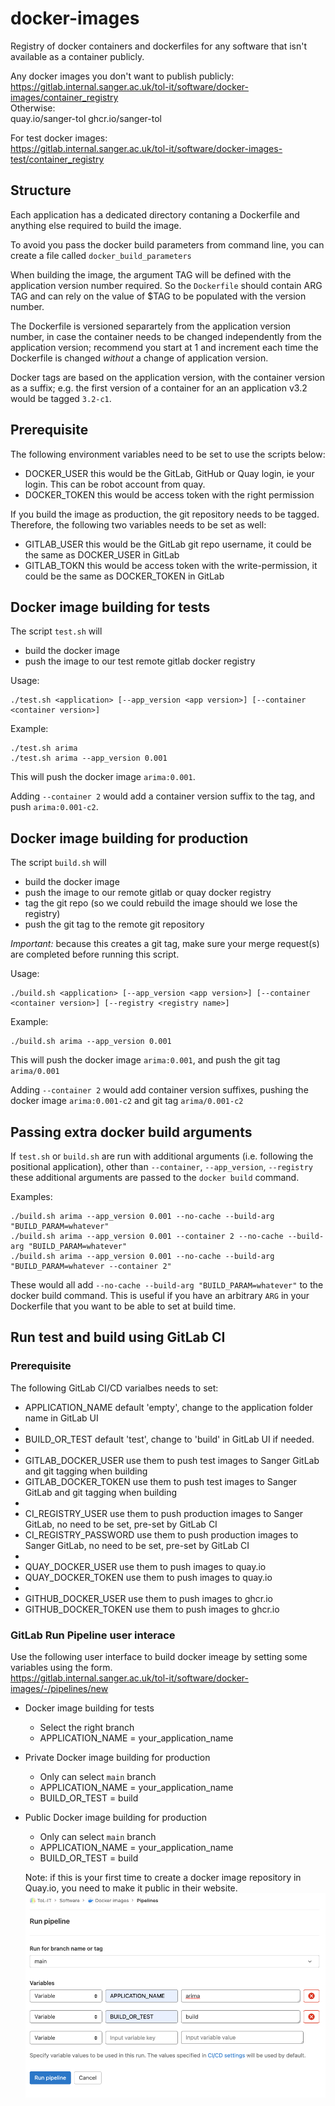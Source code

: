 # docker-images

Registry of docker containers and dockerfiles for any software that isn't available as a container publicly.

Any docker images you don't want to publish publicly:  
https://gitlab.internal.sanger.ac.uk/tol-it/software/docker-images/container_registry  
Otherwise:  
quay.io/sanger-tol
ghcr.io/sanger-tol

For test docker images:  
https://gitlab.internal.sanger.ac.uk/tol-it/software/docker-images-test/container_registry

## Structure
Each application has a dedicated directory contaning a Dockerfile and anything else required to build the image.

To avoid you pass the docker build parameters from command line, you can create a file called ```docker_build_parameters```

When building the image, the argument TAG will be defined with the application version number required. 
So the ```Dockerfile``` should contain ARG TAG and can rely on the value of $TAG to be populated with the version number.

The Dockerfile is versioned separartely from the application version number,
in case the container needs to be changed independently from the application version; 
recommend you start at 1 and increment each time the Dockerfile is changed _without_ a change of application version.

Docker tags are based on the application version, with the container version as a suffix; 
e.g. the first version of a container for an an application v3.2 would be tagged `3.2-c1`.

## Prerequisite
The following environment variables need to be set to use the scripts below:
* DOCKER_USER this would be the GitLab, GitHub or Quay login, ie your login. This can be robot account from quay.
* DOCKER_TOKEN this would be access token with the right permission

If you build the image as production, the git repository needs to be tagged.
Therefore, the following two variables needs to be set as well:
* GITLAB_USER this would be the GitLab git repo username, it could be the same as DOCKER_USER in GitLab
* GITLAB_TOKN this would be access token with the write-permission, it could be the same as DOCKER_TOKEN in GitLab

## Docker image building for tests
The script ```test.sh``` will
* build the docker image
* push the image to our test remote gitlab docker registry

Usage:
```
./test.sh <application> [--app_version <app version>] [--container <container version>]
```
Example:
```
./test.sh arima
./test.sh arima --app_version 0.001
```
This will push the docker image `arima:0.001`.

Adding `--container 2` would add a container version suffix to the tag,
and push `arima:0.001-c2`.

## Docker image building for production
The script ```build.sh``` will
* build the docker image
* push the image to our remote gitlab or quay docker registry
* tag the git repo (so we could rebuild the image should we lose the registry)
* push the git tag to the remote git repository

*Important:* because this creates a git tag, make sure your merge request(s)
are completed before running this script.

Usage:
```
./build.sh <application> [--app_version <app version>] [--container <container version>] [--registry <registry name>]
```
Example:
```
./build.sh arima --app_version 0.001
```
This will push the docker image `arima:0.001`, and push the git tag `arima/0.001`

Adding `--container 2` would add container version suffixes, pushing
the docker image `arima:0.001-c2` and git tag `arima/0.001-c2`

## Passing extra docker build arguments
If `test.sh` or `build.sh` are run with additional arguments (i.e. following the
positional application), other than `--container`, `--app_version`, `--registry`
these additional arguments are passed to the `docker build` command.

Examples:
```
./build.sh arima --app_version 0.001 --no-cache --build-arg "BUILD_PARAM=whatever"
./build.sh arima --app_version 0.001 --container 2 --no-cache --build-arg "BUILD_PARAM=whatever"
./build.sh arima --app_version 0.001 --no-cache --build-arg "BUILD_PARAM=whatever --container 2"
```
These would all add `--no-cache --build-arg "BUILD_PARAM=whatever"` to the docker build command.  This is
useful if you have an arbitrary `ARG` in your Dockerfile that you want to be able to set at build time.

## Run test and build using GitLab CI
### Prerequisite
The following GitLab CI/CD varialbes needs to set:
* APPLICATION_NAME default 'empty', change to the application folder name in GitLab UI
* 
* BUILD_OR_TEST default 'test', change to 'build' in GitLab UI if needed.
* 
* GITLAB_DOCKER_USER use them to push test images to Sanger GitLab and git tagging when building
* GITLAB_DOCKER_TOKEN use them to push test images to Sanger GitLab and git tagging when building
* 
* CI_REGISTRY_USER use them to push production images to Sanger GitLab, no need to be set, pre-set by GitLab CI
* CI_REGISTRY_PASSWORD use them to push production images to Sanger GitLab, no need to be set, pre-set by GitLab CI
* 
* QUAY_DOCKER_USER use them to push images to quay.io
* QUAY_DOCKER_TOKEN use them to push images to quay.io
*
* GITHUB_DOCKER_USER use them to push images to ghcr.io
* GITHUB_DOCKER_TOKEN use them to push images to ghcr.io

### GitLab Run Pipeline user interace
Use the following user interface to build docker imeage by setting some variables using the form.  
https://gitlab.internal.sanger.ac.uk/tol-it/software/docker-images/-/pipelines/new

* Docker image building for tests
  * Select the right branch
  * APPLICATION_NAME = your_application_name
* Private Docker image building for production
  * Only can select `main` branch
  * APPLICATION_NAME = your_application_name
  * BUILD_OR_TEST = build
* Public Docker image building for production
  * Only can select `main` branch
  * APPLICATION_NAME = your_application_name
  * BUILD_OR_TEST = build

  Note: if this is your first time to create a docker image repository in Quay.io, you need to make it public in their website.
   ![Screenshot](build_image_ui.png)
